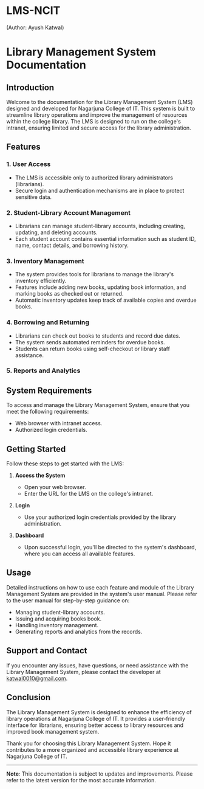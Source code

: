 # LMS-NCIT
(Author: Ayush Katwal)

# Library Management System Documentation

## Introduction
Welcome to the documentation for the Library Management System (LMS) designed and developed for Nagarjuna College of IT. This system is built to streamline library operations and improve the management of resources within the college library. The LMS is designed to run on the college's intranet, ensuring limited and secure access for the library administration.
 
## Features

### 1. User Access
   - The LMS is accessible only to authorized library administrators (librarians).
   - Secure login and authentication mechanisms are in place to protect sensitive data.

### 2. Student-Library Account Management
   - Librarians can manage student-library accounts, including creating, updating, and deleting accounts.
   - Each student account contains essential information such as student ID, name, contact details, and borrowing history.

### 3. Inventory Management
   - The system provides tools for librarians to manage the library's inventory efficiently.
   - Features include adding new books, updating book information, and marking books as checked out or returned.
   - Automatic inventory updates keep track of available copies and overdue books.

### 4. Borrowing and Returning
   - Librarians can check out books to students and record due dates.
   - The system sends automated reminders for overdue books.
   - Students can return books using self-checkout or library staff assistance.

### 5. Reports and Analytics
   

## System Requirements
To access and manage the Library Management System, ensure that you meet the following requirements:
   - Web browser with intranet access.
   - Authorized login credentials.

## Getting Started
Follow these steps to get started with the LMS:

1. **Access the System**
   - Open your web browser.
   - Enter the URL for the LMS on the college's intranet.

2. **Login**
   - Use your authorized login credentials provided by the library administration.

3. **Dashboard**
   - Upon successful login, you'll be directed to the system's dashboard, where you can access all available features.

## Usage
Detailed instructions on how to use each feature and module of the Library Management System are provided in the system's user manual. Please refer to the user manual for step-by-step guidance on:
   - Managing student-library accounts.
   - Issuing and acquiring books book.
   - Handling inventory management.
   - Generating reports and analytics from the records.

## Support and Contact
If you encounter any issues, have questions, or need assistance with the Library Management System, please contact the developer at [katwal0010@gmail.com](mailto:katwal0001@gmail.com).

## Conclusion
The Library Management System is designed to enhance the efficiency of library operations at Nagarjuna College of IT. It provides a user-friendly interface for librarians, ensuring better access to library resources and improved book management system.

Thank you for choosing this Library Management System. Hope it contributes to a more organized and accessible library experience at Nagarjuna College of IT.

---
**Note**: This documentation is subject to updates and improvements. Please refer to the latest version for the most accurate information.

